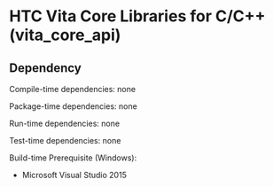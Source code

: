 # HTC Vita Core Libraries for C/C++ (vita_core_api)

## Dependency

Compile-time dependencies: none

Package-time dependencies: none

Run-time dependencies: none

Test-time dependencies: none

Build-time Prerequisite (Windows):

* Microsoft Visual Studio 2015
